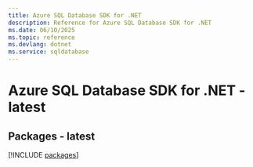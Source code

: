 ```yaml
---
title: Azure SQL Database SDK for .NET
description: Reference for Azure SQL Database SDK for .NET
ms.date: 06/10/2025
ms.topic: reference
ms.devlang: dotnet
ms.service: sqldatabase
---
```

# Azure SQL Database SDK for .NET - latest
## Packages - latest
[!INCLUDE [packages](sql-database-index.md)]